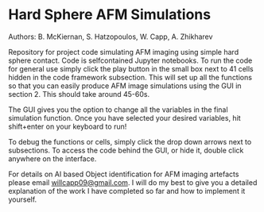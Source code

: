 # Hard Sphere AFM Simulations
Authors: B. McKiernan, S. Hatzopoulos, W. Capp, A. Zhikharev

Repository for project code simulating AFM imaging using simple hard sphere contact. Code is selfcontained Jupyter notebooks. To run the code for general use simply click the play button in the small box next to 41 cells hidden in the code framework subsection. This will set up all the functions so that you can easily produce AFM image simulations using the GUI in section 2. This should take around 45-60s.

The GUI gives you the option to change all the variables in the final simulation function. Once you have selected your desired variables, hit shift+enter on your keyboard to run!

To debug the functions or cells, simply click the drop down arrows next to subsections. To access the code behind the GUI, or hide it, double click anywhere on the interface.

For details on AI based Object identification for AFM imaging artefacts please email willcapp09@gmail.com. I will do my best to give you a detailed explanation of the work I have completed so far and how to implement it yourself.
